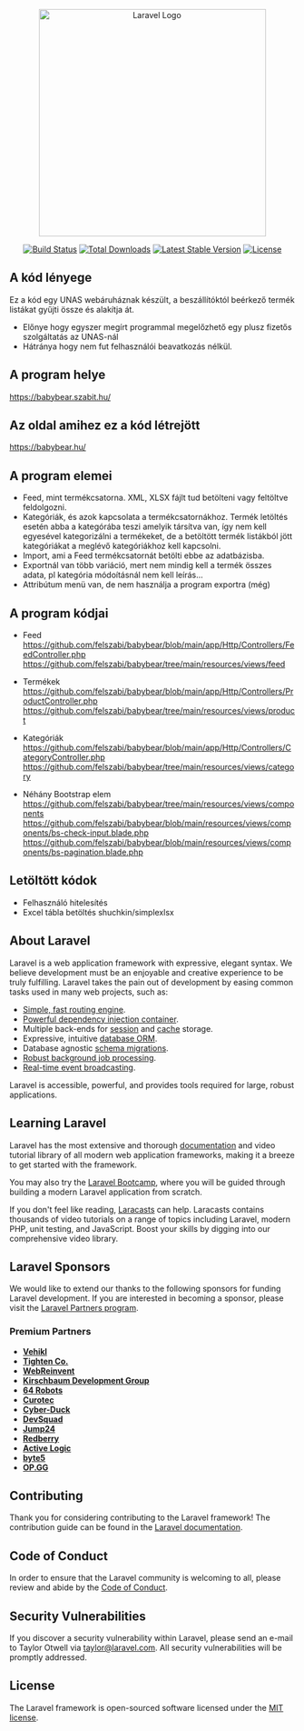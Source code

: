 <p align="center"><a href="https://laravel.com" target="_blank"><img src="https://raw.githubusercontent.com/laravel/art/master/logo-lockup/5%20SVG/2%20CMYK/1%20Full%20Color/laravel-logolockup-cmyk-red.svg" width="400" alt="Laravel Logo"></a></p>

<p align="center">
<a href="https://github.com/laravel/framework/actions"><img src="https://github.com/laravel/framework/workflows/tests/badge.svg" alt="Build Status"></a>
<a href="https://packagist.org/packages/laravel/framework"><img src="https://img.shields.io/packagist/dt/laravel/framework" alt="Total Downloads"></a>
<a href="https://packagist.org/packages/laravel/framework"><img src="https://img.shields.io/packagist/v/laravel/framework" alt="Latest Stable Version"></a>
<a href="https://packagist.org/packages/laravel/framework"><img src="https://img.shields.io/packagist/l/laravel/framework" alt="License"></a>
</p>



## A kód lényege

Ez a kód egy UNAS webáruháznak készült, a beszállítóktól beérkező termék listákat gyűjti össze és alakítja át.

- Előnye hogy egyszer megírt programmal megelőzhető egy plusz fizetős szolgáltatás az UNAS-nál
- Hátránya hogy nem fut felhasználói beavatkozás nélkül.

## A program helye

https://babybear.szabit.hu/

## Az oldal amihez ez a kód létrejött

https://babybear.hu/

## A program elemei

- Feed, mint termékcsatorna. XML, XLSX fájlt tud betölteni vagy feltöltve feldolgozni.
- Kategóriák, és azok kapcsolata a termékcsatornákhoz. Termék letöltés esetén abba a kategórába teszi amelyik társítva van, így nem kell egyesével kategorizálni a termékeket, de a betöltött termék listákból jött kategóriákat a meglévő kategóriákhoz kell kapcsolni.
- Import, ami a Feed termékcsatornát betölti ebbe az adatbázisba.
- Exportnál van több variáció, mert nem mindig kell a termék összes adata, pl kategória módoításnál nem kell leírás...
- Attribútum menü van, de nem használja a program exportra (még)

## A program kódjai

- Feed
 https://github.com/felszabi/babybear/blob/main/app/Http/Controllers/FeedController.php
 https://github.com/felszabi/babybear/tree/main/resources/views/feed

- Termékek
 https://github.com/felszabi/babybear/blob/main/app/Http/Controllers/ProductController.php
 https://github.com/felszabi/babybear/tree/main/resources/views/product

- Kategóriák
 https://github.com/felszabi/babybear/blob/main/app/Http/Controllers/CategoryController.php
 https://github.com/felszabi/babybear/tree/main/resources/views/category

- Néhány Bootstrap elem
 https://github.com/felszabi/babybear/tree/main/resources/views/components
 https://github.com/felszabi/babybear/blob/main/resources/views/components/bs-check-input.blade.php
 https://github.com/felszabi/babybear/blob/main/resources/views/components/bs-pagination.blade.php

## Letöltött kódok

- Felhasználó hitelesítés 
- Excel tábla betöltés shuchkin/simplexlsx



## About Laravel

Laravel is a web application framework with expressive, elegant syntax. We believe development must be an enjoyable and creative experience to be truly fulfilling. Laravel takes the pain out of development by easing common tasks used in many web projects, such as:

- [Simple, fast routing engine](https://laravel.com/docs/routing).
- [Powerful dependency injection container](https://laravel.com/docs/container).
- Multiple back-ends for [session](https://laravel.com/docs/session) and [cache](https://laravel.com/docs/cache) storage.
- Expressive, intuitive [database ORM](https://laravel.com/docs/eloquent).
- Database agnostic [schema migrations](https://laravel.com/docs/migrations).
- [Robust background job processing](https://laravel.com/docs/queues).
- [Real-time event broadcasting](https://laravel.com/docs/broadcasting).

Laravel is accessible, powerful, and provides tools required for large, robust applications.

## Learning Laravel

Laravel has the most extensive and thorough [documentation](https://laravel.com/docs) and video tutorial library of all modern web application frameworks, making it a breeze to get started with the framework.

You may also try the [Laravel Bootcamp](https://bootcamp.laravel.com), where you will be guided through building a modern Laravel application from scratch.

If you don't feel like reading, [Laracasts](https://laracasts.com) can help. Laracasts contains thousands of video tutorials on a range of topics including Laravel, modern PHP, unit testing, and JavaScript. Boost your skills by digging into our comprehensive video library.

## Laravel Sponsors

We would like to extend our thanks to the following sponsors for funding Laravel development. If you are interested in becoming a sponsor, please visit the [Laravel Partners program](https://partners.laravel.com).

### Premium Partners

- **[Vehikl](https://vehikl.com/)**
- **[Tighten Co.](https://tighten.co)**
- **[WebReinvent](https://webreinvent.com/)**
- **[Kirschbaum Development Group](https://kirschbaumdevelopment.com)**
- **[64 Robots](https://64robots.com)**
- **[Curotec](https://www.curotec.com/services/technologies/laravel/)**
- **[Cyber-Duck](https://cyber-duck.co.uk)**
- **[DevSquad](https://devsquad.com/hire-laravel-developers)**
- **[Jump24](https://jump24.co.uk)**
- **[Redberry](https://redberry.international/laravel/)**
- **[Active Logic](https://activelogic.com)**
- **[byte5](https://byte5.de)**
- **[OP.GG](https://op.gg)**

## Contributing

Thank you for considering contributing to the Laravel framework! The contribution guide can be found in the [Laravel documentation](https://laravel.com/docs/contributions).

## Code of Conduct

In order to ensure that the Laravel community is welcoming to all, please review and abide by the [Code of Conduct](https://laravel.com/docs/contributions#code-of-conduct).

## Security Vulnerabilities

If you discover a security vulnerability within Laravel, please send an e-mail to Taylor Otwell via [taylor@laravel.com](mailto:taylor@laravel.com). All security vulnerabilities will be promptly addressed.

## License

The Laravel framework is open-sourced software licensed under the [MIT license](https://opensource.org/licenses/MIT).

